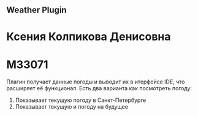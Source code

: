 ## Weather Plugin
# Ксения Колпикова Денисовна
# M33071
Плагин получает данные погоды и выводит их в итерфейсе IDE, что расширяет её функционал.
Есть два варианта как посмотреть погоду:
1. Показывает текущую погоду в Санкт-Петербурге
2. Показывает текущую и погоду на будущее
